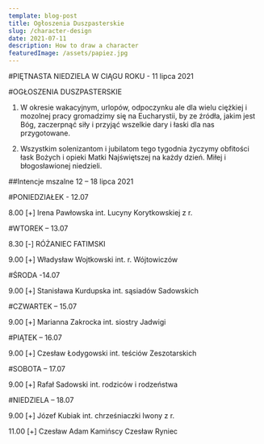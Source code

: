 ```yaml
---
template: blog-post
title: Ogłoszenia Duszpasterskie
slug: /character-design
date: 2021-07-11
description: How to draw a character
featuredImage: /assets/papiez.jpg
---
```

#PIĘTNASTA NIEDZIELA W CIĄGU ROKU	 - 11 lipca 2021                               

#OGŁOSZENIA DUSZPASTERSKIE

1. W okresie wakacyjnym, urlopów, odpoczynku ale dla wielu ciężkiej i mozolnej pracy gromadzimy się na Eucharystii, by ze źródła, jakim jest Bóg, zaczerpnąć siły i przyjąć wszelkie dary i łaski dla nas przygotowane. 

2. Wszystkim solenizantom i jubilatom tego tygodnia życzymy obfitości łask Bożych i opieki Matki Najświętszej na każdy dzień. Miłej i błogosławionej niedzieli.


##Intencje mszalne 12 – 18 lipca 2021

#PONIEDZIAŁEK - 12.07 

8.00 [+] Irena Pawłowska int. Lucyny Korytkowskiej z r.

#WTOREK – 13.07 

8.30 [-] RÓŻANIEC FATIMSKI

9.00 [+] Władysław Wojtkowski int. r. Wójtowiczów

#ŚRODA  -14.07 

9.00 [+] Stanisława Kurdupska int. sąsiadów Sadowskich

#CZWARTEK – 15.07 

9.00 [+] Marianna Zakrocka int. siostry Jadwigi

#PIĄTEK – 16.07 

9.00 [+] Czesław Łodygowski int. teściów Zeszotarskich

#SOBOTA – 17.07 

9.00 [+] Rafał Sadowski int. rodziców i rodzeństwa

#NIEDZIELA – 18.07

9.00 [+] Józef Kubiak int. chrześniaczki Iwony z r.

11.00 [+] Czesław Adam Kamińscy Czesław Ryniec